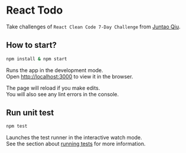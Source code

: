 # React Todo

Take challenges of `React Clean Code 7-Day Challenge` from [Juntao Qiu](https://github.com/abruzzi).

## How to start?

```sh
npm install & npm start
```

Runs the app in the development mode.\
Open [http://localhost:3000](http://localhost:3000) to view it in the browser.

The page will reload if you make edits.\
You will also see any lint errors in the console.

## Run unit test

```sh
npm test
```

Launches the test runner in the interactive watch mode.\
See the section about [running tests](https://facebook.github.io/create-react-app/docs/running-tests) for more information.

